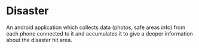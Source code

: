 # Disaster
An android application which collects data (photos, safe areas info) from each phone connected to it and accumulates it to give a deeper information about the disaster hit area.
